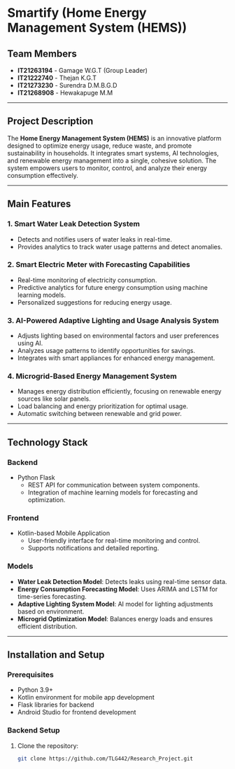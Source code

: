 # Smartify (Home Energy Management System (HEMS))

## Team Members
- **IT21263194** - Gamage W.G.T (Group Leader)
- **IT21222740** - Thejan K.G.T
- **IT21273230** - Surendra D.M.B.G.D
- **IT21268908** - Hewakapuge M.M

---

## Project Description
The **Home Energy Management System (HEMS)** is an innovative platform designed to optimize energy usage, reduce waste, and promote sustainability in households. It integrates smart systems, AI technologies, and renewable energy management into a single, cohesive solution. The system empowers users to monitor, control, and analyze their energy consumption effectively.

---

## Main Features
### 1. Smart Water Leak Detection System
- Detects and notifies users of water leaks in real-time.
- Provides analytics to track water usage patterns and detect anomalies.

### 2. Smart Electric Meter with Forecasting Capabilities
- Real-time monitoring of electricity consumption.
- Predictive analytics for future energy consumption using machine learning models.
- Personalized suggestions for reducing energy usage.

### 3. AI-Powered Adaptive Lighting and Usage Analysis System
- Adjusts lighting based on environmental factors and user preferences using AI.
- Analyzes usage patterns to identify opportunities for savings.
- Integrates with smart appliances for enhanced energy management.

### 4. Microgrid-Based Energy Management System
- Manages energy distribution efficiently, focusing on renewable energy sources like solar panels.
- Load balancing and energy prioritization for optimal usage.
- Automatic switching between renewable and grid power.

---

## Technology Stack
### Backend
- Python Flask
  - REST API for communication between system components.
  - Integration of machine learning models for forecasting and optimization.

### Frontend
- Kotlin-based Mobile Application
  - User-friendly interface for real-time monitoring and control.
  - Supports notifications and detailed reporting.

### Models
- **Water Leak Detection Model**: Detects leaks using real-time sensor data.
- **Energy Consumption Forecasting Model**: Uses ARIMA and LSTM for time-series forecasting.
- **Adaptive Lighting System Model**: AI model for lighting adjustments based on environment.
- **Microgrid Optimization Model**: Balances energy loads and ensures efficient distribution.

---

## Installation and Setup
### Prerequisites
- Python 3.9+
- Kotlin environment for mobile app development
- Flask libraries for backend
- Android Studio for frontend development

### Backend Setup
1. Clone the repository:
   ```bash
   git clone https://github.com/TLG442/Research_Project.git
 
